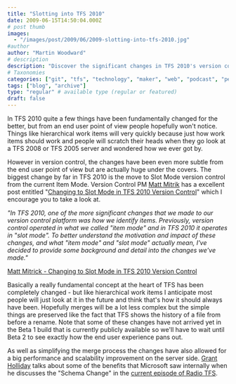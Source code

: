 ```yaml
---
title: "Slotting into TFS 2010"
date: 2009-06-15T14:50:04.000Z
# post thumb
images:
  - "/images/post/2009/06/2009-slotting-into-tfs-2010.jpg"
#author
author: "Martin Woodward"
# description
description: "Discover the significant changes in TFS 2010's version control, transitioning from item mode to slot mode for improved performance and user."
# Taxonomies
categories: ["git", "tfs", "technology", "maker", "web", "podcast", "personal"]
tags: ["blog", "archive"]
type: "regular" # available type (regular or featured)
draft: false
---
```


In TFS 2010 quite a few things have been fundamentally changed for the better, but from an end user point of view people hopefully won't notice. Things like hierarchical work items will very quickly because just how work items should work and people will scratch their heads when they go look at a TFS 2008 or TFS 2005 server and wondered how we ever got by.

However in version control, the changes have been even more subtle from the end user point of view but are actually huge under the covers. The biggest change by far in TFS 2010 is the move to Slot Mode version control from the current Item Mode. Version Control PM [Matt Mitrik](http://blogs.msdn.com/mitrik/) has a excellent post entitled "[Changing to Slot Mode in TFS 2010 Version Control](http://blogs.msdn.com/mitrik/archive/2009/05/28/changing-to-slot-mode-in-tfs-2010-version-control.aspx)" which I encourage you to take a look at.

_"In TFS 2010, one of the more significant changes that we made to our version control platform was how we identify items. Previously, version control operated in what we called "item mode" and in TFS 2010 it operates in "slot mode". To better understand the motivation and impact of these changes, and what "item mode" and "slot mode" actually mean, I've decided to provide some background and detail into the changes we've made."_

[Matt Mitrick - Changing to Slot Mode in TFS 2010 Version Control](http://blogs.msdn.com/mitrik/archive/2009/05/28/changing-to-slot-mode-in-tfs-2010-version-control.aspx)

Basically a really fundamental concept at the heart of TFS has been completely changed - but like hierarchical work items I anticipate most people will just look at it in the future and think that's how it should always have been. Hopefully merges will be a lot less complex but the simple things are preserved like the fact that TFS shows the history of a file from before a rename. Note that some of these changes have not arrived yet in the Beta 1 build that is currently publicly available so we'll have to wait until Beta 2 to see exactly how the end user experience pans out.

As well as simplifying the merge process the changes have also allowed for a big performance and scalability improvement on the server side. [Grant Holliday](http://blogs.msdn.com/granth/) talks about some of the benefits that Microsoft saw internally when he discusses the "Schema Change" in the [current episode of Radio TFS](http://www.radiotfs.com/2009/06/15/DogfoodingTFSWithGrantHolliday.aspx).
